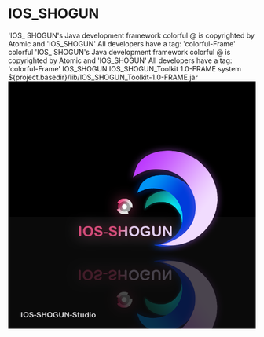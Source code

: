 # IOS_SHOGUN
'IOS_ SHOGUN's Java development framework colorful @ is copyrighted by Atomic and 'IOS_SHOGUN' All developers  have a tag: 'colorful-Frame'
colorful
'IOS_ SHOGUN's Java development framework colorful @ is copyrighted by Atomic and 'IOS_SHOGUN' All developers  have a tag: 'colorful-Frame'
<dependencies>
    <dependency>
        <groupId>IOS_SHOGUN</groupId>
        <artifactId>IOS_SHOGUN_Toolkit</artifactId>
        <version>1.0-FRAME</version>
        <scope>system</scope>
        <systemPath>${project.basedir}/lib/IOS_SHOGUN_Toolkit-1.0-FRAME.jar</systemPath>
    </dependency>
</dependencies>
![image](https://github.com/Atomicntege/IOS_SHOGUN/blob/main/IOS-SHOGUN-2.png)
